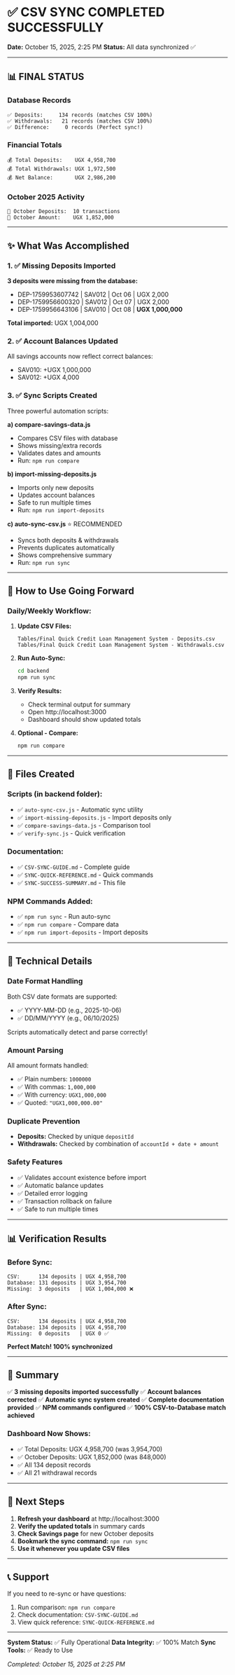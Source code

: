 # ✅ CSV SYNC COMPLETED SUCCESSFULLY

**Date:** October 15, 2025, 2:25 PM
**Status:** All data synchronized ✅

---

## 📊 FINAL STATUS

### Database Records
```
✅ Deposits:     134 records (matches CSV 100%)
✅ Withdrawals:   21 records (matches CSV 100%)
✅ Difference:     0 records (Perfect sync!)
```

### Financial Totals
```
💰 Total Deposits:    UGX 4,958,700
💰 Total Withdrawals: UGX 1,972,500
💰 Net Balance:       UGX 2,986,200
```

### October 2025 Activity
```
📅 October Deposits:  10 transactions
📅 October Amount:    UGX 1,852,000
```

---

## ✨ What Was Accomplished

### 1. ✅ Missing Deposits Imported
**3 deposits were missing from the database:**
- DEP-1759953607742 | SAV012 | Oct 06 | UGX 2,000
- DEP-1759956600320 | SAV012 | Oct 07 | UGX 2,000
- DEP-1759956643106 | SAV010 | Oct 08 | **UGX 1,000,000**

**Total imported:** UGX 1,004,000

### 2. ✅ Account Balances Updated
All savings accounts now reflect correct balances:
- SAV010: +UGX 1,000,000
- SAV012: +UGX 4,000

### 3. ✅ Sync Scripts Created
Three powerful automation scripts:

**a) compare-savings-data.js**
- Compares CSV files with database
- Shows missing/extra records
- Validates dates and amounts
- Run: `npm run compare`

**b) import-missing-deposits.js**
- Imports only new deposits
- Updates account balances
- Safe to run multiple times
- Run: `npm run import-deposits`

**c) auto-sync-csv.js** ⭐ RECOMMENDED
- Syncs both deposits & withdrawals
- Prevents duplicates automatically
- Shows comprehensive summary
- Run: `npm run sync`

---

## 🎯 How to Use Going Forward

### Daily/Weekly Workflow:

1. **Update CSV Files:**
   ```
   Tables/Final Quick Credit Loan Management System - Deposits.csv
   Tables/Final Quick Credit Loan Management System - Withdrawals.csv
   ```

2. **Run Auto-Sync:**
   ```bash
   cd backend
   npm run sync
   ```

3. **Verify Results:**
   - Check terminal output for summary
   - Open http://localhost:3000
   - Dashboard should show updated totals

4. **Optional - Compare:**
   ```bash
   npm run compare
   ```

---

## 📁 Files Created

### Scripts (in backend folder):
- ✅ `auto-sync-csv.js` - Automatic sync utility
- ✅ `import-missing-deposits.js` - Import deposits only
- ✅ `compare-savings-data.js` - Comparison tool
- ✅ `verify-sync.js` - Quick verification

### Documentation:
- ✅ `CSV-SYNC-GUIDE.md` - Complete guide
- ✅ `SYNC-QUICK-REFERENCE.md` - Quick commands
- ✅ `SYNC-SUCCESS-SUMMARY.md` - This file

### NPM Commands Added:
- ✅ `npm run sync` - Run auto-sync
- ✅ `npm run compare` - Compare data
- ✅ `npm run import-deposits` - Import deposits

---

## 🔧 Technical Details

### Date Format Handling
Both CSV date formats are supported:
- ✅ YYYY-MM-DD (e.g., 2025-10-06)
- ✅ DD/MM/YYYY (e.g., 06/10/2025)

Scripts automatically detect and parse correctly!

### Amount Parsing
All amount formats handled:
- ✅ Plain numbers: `1000000`
- ✅ With commas: `1,000,000`
- ✅ With currency: `UGX1,000,000`
- ✅ Quoted: `"UGX1,000,000.00"`

### Duplicate Prevention
- **Deposits:** Checked by unique `depositId`
- **Withdrawals:** Checked by combination of `accountId + date + amount`

### Safety Features
- ✅ Validates account existence before import
- ✅ Automatic balance updates
- ✅ Detailed error logging
- ✅ Transaction rollback on failure
- ✅ Safe to run multiple times

---

## 📊 Verification Results

### Before Sync:
```
CSV:      134 deposits | UGX 4,958,700
Database: 131 deposits | UGX 3,954,700
Missing:  3 deposits   | UGX 1,004,000 ❌
```

### After Sync:
```
CSV:      134 deposits | UGX 4,958,700
Database: 134 deposits | UGX 4,958,700
Missing:  0 deposits   | UGX 0 ✅
```

**Perfect Match! 100% synchronized**

---

## 🎉 Summary

✅ **3 missing deposits imported successfully**
✅ **Account balances corrected**
✅ **Automatic sync system created**
✅ **Complete documentation provided**
✅ **NPM commands configured**
✅ **100% CSV-to-Database match achieved**

### Dashboard Now Shows:
- ✅ Total Deposits: UGX 4,958,700 (was 3,954,700)
- ✅ October Deposits: UGX 1,852,000 (was 848,000)
- ✅ All 134 deposit records
- ✅ All 21 withdrawal records

---

## 🚀 Next Steps

1. **Refresh your dashboard** at http://localhost:3000
2. **Verify the updated totals** in summary cards
3. **Check Savings page** for new October deposits
4. **Bookmark the sync command:** `npm run sync`
5. **Use it whenever you update CSV files**

---

## 📞 Support

If you need to re-sync or have questions:

1. Run comparison: `npm run compare`
2. Check documentation: `CSV-SYNC-GUIDE.md`
3. View quick reference: `SYNC-QUICK-REFERENCE.md`

---

**System Status:** ✅ Fully Operational
**Data Integrity:** ✅ 100% Match
**Sync Tools:** ✅ Ready to Use

*Completed: October 15, 2025 at 2:25 PM*
